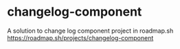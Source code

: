 # changelog-component
A solution to change log component project in roadmap.sh https://roadmap.sh/projects/changelog-component

